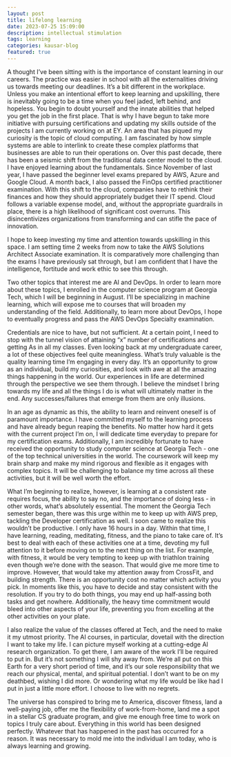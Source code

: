 ```yaml
---
layout: post
title: lifelong learning
date: 2023-07-25 15:09:00
description: intellectual stimulation
tags: learning
categories: kausar-blog
featured: true
---
```


A thought I’ve been sitting with is the importance of constant learning in our careers. The practice was easier in school with all the externalities driving us towards meeting our deadlines. It’s a bit different in the workplace. Unless you make an intentional effort to keep learning and upskilling, there is inevitably going to be a time when you feel jaded, left behind, and hopeless. You begin to doubt yourself and the innate abilities that helped you get the job in the first place. That is why I have begun to take more initiative with pursuing certifications and updating my skills outside of the projects I am currently working on at EY. An area that has piqued my curiosity is the topic of cloud computing. I am fascinated by how simple systems are able to interlink to create these complex platforms that businesses are able to run their operations on. Over this past decade, there has been a seismic shift from the traditional data center model to the cloud. I have enjoyed learning about the fundamentals. Since November of last year, I have passed the beginner level exams prepared by AWS, Azure and Google Cloud. A month back, I also passed the FinOps certified practitioner examination. With this shift to the cloud, companies have to rethink their finances and how they should appropriately budget their IT spend. Cloud follows a variable expense model, and, without the appropriate guardrails in place, there is a high likelihood of significant cost overruns. This disincentivizes organizations from transforming and can stifle the pace of innovation.

I hope to keep investing my time and attention towards upskilling in this space. I am setting time 2 weeks from now to take the AWS Solutions Architect Associate examination. It is comparatively more challenging than the exams I have previously sat through, but I am confident that I have the intelligence, fortitude and work ethic to see this through.

Two other topics that interest me are AI and DevOps. In order to learn more about these topics, I enrolled in the computer science program at Georgia Tech, which I will be beginning in August. I’ll be specializing in machine learning, which will expose me to courses that will broaden my understanding of the field. Additionally, to learn more about DevOps, I hope to eventually progress and pass the AWS DevOps Specialty examination.

Credentials are nice to have, but not sufficient. At a certain point, I need to stop with the tunnel vision of attaining “x” number of certifications and getting As in all my classes. Even looking back at my undergraduate career, a lot of these objectives feel quite meaningless. What’s truly valuable is the quality learning time I’m engaging in every day. It’s an opportunity to grow as an individual, build my curiosities, and look with awe at all the amazing things happening in the world. Our experiences in life are determined through the perspective we see them through. I believe the mindset I bring towards my life and all the things I do is what will ultimately matter in the end. Any successes/failures that emerge from them are only illusions.

In an age as dynamic as this, the ability to learn and reinvent oneself is of paramount importance. I have committed myself to the learning process and have already begun reaping the benefits. No matter how hard it gets with the current project I’m on, I will dedicate time everyday to prepare for my certification exams. Additionally, I am incredibly fortunate to have received the opportunity to study computer science at Georgia Tech - one of the top technical universities in the world. The coursework will keep my brain sharp and make my mind rigorous and flexible as it engages with complex topics. It will be challenging to balance my time across all these activities, but it will be well worth the effort.

What I’m beginning to realize, however, is learning at a consistent rate requires focus, the ability to say no, and the importance of doing less - in other words, what’s absolutely essential. The moment the Georgia Tech semester began, there was this urge within me to keep up with AWS prep, tackling the Developer certification as well. I soon came to realize this wouldn’t be productive. I only have 16 hours in a day. Within that time, I have learning, reading, meditating, fitness, and the piano to take care of. It’s best to deal with each of these activities one at a time, devoting my full attention to it before moving on to the next thing on the list. For example, with fitness, it would be very tempting to keep up with triathlon training even though we’re done with the season. That would give me more time to improve. However, that would take my attention away from CrossFit, and building strength. There is an opportunity cost no matter which activity you pick. In moments like this, you have to decide and stay consistent with the resolution. If you try to do both things, you may end up half-assing both tasks and get nowhere. Additionally, the heavy time commitment would bleed into other aspects of your life, preventing you from excelling at the other activities on your plate.

I also realize the value of the classes offered at Tech, and the need to make it my utmost priority. The AI courses, in particular, dovetail with the direction I want to take my life. I can picture myself working at a cutting-edge AI research organization. To get there, I am aware of the work I’ll be required to put in. But it’s not something I will shy away from. We’re all put on this Earth for a very short period of time, and it’s our sole responsibility that we reach our physical, mental, and spiritual potential. I don’t want to be on my deathbed, wishing I did more. Or wondering what my life would be like had I put in just a little more effort. I choose to live with no regrets.

The universe has conspired to bring me to America, discover fitness, land a well-paying job, offer me the flexibility of work-from-home, land me a spot in a stellar CS graduate program, and give me enough free time to work on topics I truly care about. Everything in this world has been designed perfectly. Whatever that has happened in the past has occurred for a reason. It was necessary to mold me into the individual I am today, who is always learning and growing.

